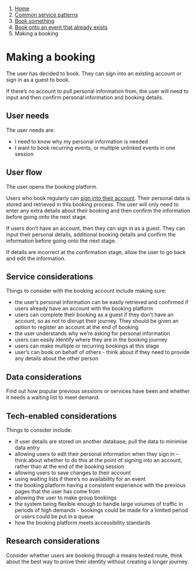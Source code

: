 1.  [Home](/docs/core/contents)
2.	[Common service patterns](/docs/documentation/core/common-service-patterns/overview)
3.  [Book something](/docs/documentation/core/common-service-patterns/service-patterns/book-something/overview.md)
4.  [Book onto an event that already exists](/docs/documentation/core/common-service-patterns/service-patterns/book-something/book-onto-an-event-that-already-exists/overview)
4.  Making a booking

# Making a booking
The user has decided to book. They can sign into an existing account or sign in as a guest to book.

If there’s no account to pull personal information from, the user will need to input and then confirm personal information and booking details. 

## User needs

The user needs are:

* I need to know why my personal information is needed
* I want to book recurring events, or multiple unlinked events in one session

## User flow

The user opens the booking platform. 

Users who book regularly can [sign into their account](/docs/documentation/core/common-service-patterns/service-patterns/register-something/overview). Their personal data is stored and retrieved in this booking process. The user will only need to enter any extra details about their booking and then confirm the information before going onto the next stage. 

If users don’t have an account, then they can sign in as a guest. They can input their personal details, additional booking details and confirm the information before going onto the next stage.

If details are incorrect at the confirmation stage, allow the user to go back and edit the information.  

## Service considerations

Things to consider with the booking account include making sure:

* the user’s personal information can be easily retrieved and confirmed if users already have an account with the booking platform
* users can complete their booking as a guest if they don’t have an account, so as not to disrupt their journey. They should be given an option to register an account at the end of booking
* the user understands why we’re asking for personal information
* users can easily identify where they are in the booking journey
* users can make multiple or recurring bookings at this stage
* user’s can book on behalf of others -  think about if they need to provide any details about the other person

## Data considerations

Find out how popular previous sessions or services have been and whether it needs a waiting list to meet demand.

## Tech-enabled considerations

Things to consider include:

* if user details are stored on another database, pull the data to minimise data entry
* allowing users to edit their personal information when they sign in – think about whether to do this at the point of signing into an account, rather than at the end of the booking session
* allowing users to save changes to their account
* using waiting lists if there’s no availability for an event
* the booking platform having a consistent experience with the previous pages that the user has come from
* allowing the user to make group bookings
* the system being flexible enough to handle large volumes of traffic in periods of high demands - bookings could be made for a limited period or users could be put in a queue
* how the booking platform meets accessibility standards

## Research considerations

Consider whether users are booking through a means tested route, think about the best way to prove their identity without creating a longer journey.
